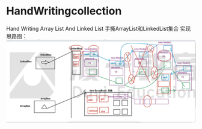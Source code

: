 # HandWritingcollection
Hand Writing Array List And Linked List
手撕ArrayList和LinkedList集合
实现思路图：
![](src/main/resources/实现原理图.png)